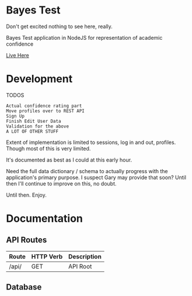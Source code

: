 Bayes Test
===================
Don't get excited nothing to see here, really.

Bayes Test application in NodeJS for representation of academic confidence

[Live Here](http://bayes.herokuapp.com/)

Development
========================================
TODOS

    Actual confidence rating part
    Move profiles over to REST API
    Sign Up
    Finish Edit User Data
    Validation for the above
    A LOT OF OTHER STUFF


Extent of implementation is limited to sessions, log in and out, profiles. Though most of this is very limited.

It's documented as best as I could at this early hour.

Need the full data dictionary / schema to actually progress with the application's primary purpose. I suspect Gary may provide that soon? Until then I'll continue to improve on this, no doubt.

Until then. Enjoy.

Documentation
========================================
API Routes
----------
|Route	                |   HTTP Verb	    |        Description               |
------------------------|------------------ |----------------------------------|
|/api/		            |   GET	            |        API Root			       |


Database
----------
